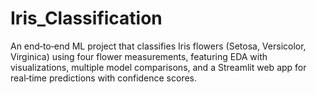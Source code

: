 # Iris_Classification
An end‑to‑end ML project that classifies Iris flowers (Setosa, Versicolor, Virginica) using four flower measurements, featuring EDA with visualizations, multiple model comparisons, and a Streamlit web app for real‑time predictions with confidence scores.
